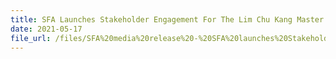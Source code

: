 ```yaml
---
title: SFA Launches Stakeholder Engagement For The Lim Chu Kang Master Plan
date: 2021-05-17
file_url: /files/SFA%20media%20release%20-%20SFA%20launches%20Stakeholder%20Engagement%20for%20the%20Lim%20Chu%20Kang%20Master%20Plan.pdf
---
```



